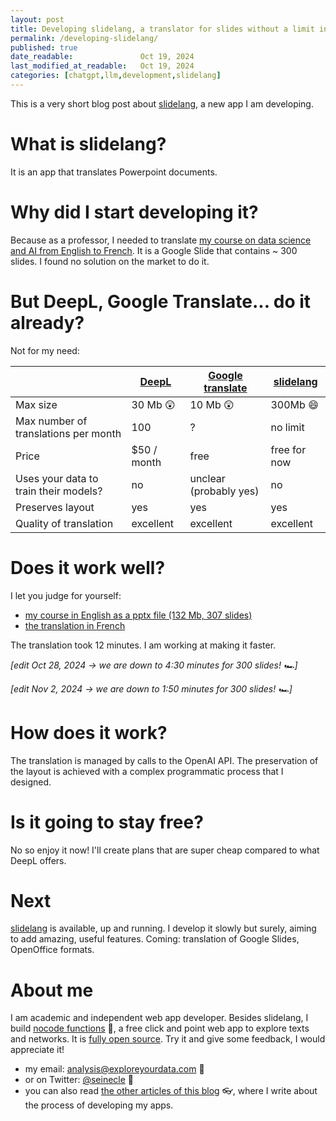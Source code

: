 ```yaml
---
layout: post
title: Developing slidelang, a translator for slides without a limit in file size.
permalink: /developing-slidelang/
published: true
date_readable:               Oct 19, 2024
last_modified_at_readable:   Oct 19, 2024
categories: [chatgpt,llm,development,slidelang]
---
```

This is a very short blog post about [slidelang](https://alpha.slidelang.com/), a new app I am developing.

# What is slidelang?
It is an app that translates Powerpoint documents.

# Why did I start developing it?
Because as a professor, I needed to translate [my course on data science and AI from English to French](https://docs.google.com/presentation/d/1RIK6Qb_wufbdJayJn9EWMocfBBIHU__Ux_XIbDh7jCI). It is a Google Slide that contains ~ 300 slides. I found no solution on the market to do it.

# But DeepL, Google Translate... do it already?
Not for my need:

|| [DeepL](https://www.deepl.com/fr/pro)    | [Google translate](https://support.google.com/translate/answer/2534559?ref_topic=7011659&hl=en) |  [slidelang](https://alpha.slidelang.com/) |
| --------| --------| -------- | ------- |
|Max size|30 Mb 😲 |10 Mb 😲 |300Mb 😄|
|Max number of translations per month| 100  | ?    | no limit    |
|Price| $50 / month | free     |  free for now   |
|Uses your data to train their models?|no | unclear (probably yes)     |  no   |
|Preserves layout| yes    | yes    | yes    |
|Quality of translation|excellent    |excellent    |excellent    |

# Does it work well?
I let you judge for yourself:
- [my course in English as a pptx file (132 Mb, 307 slides)](https://docs.google.com/presentation/d/1DccGhUM99qPP_vp0Y569HcmaRXvZyWmE/export/pptx)
- [the translation in French](https://docs.google.com/presentation/d/1D_XD8IJTDtFqXSq2880RDmelHruQjrhz/export/pptx)

The translation took 12 minutes. I am working at making it faster. 

*[edit Oct 28, 2024 -> we are down to 4:30 minutes for 300 slides! 🏎️]*

*[edit Nov 2, 2024 -> we are down to 1:50 minutes for 300 slides! 🏎️]*

# How does it work?
The translation is managed by calls to the OpenAI API. The preservation of the layout is achieved with a complex programmatic process that I designed.

# Is it going to stay free?
No so enjoy it now! I'll create plans that are super cheap compared to what DeepL offers.

# Next
[slidelang](https://alpha.slidelang.com/) is available, up and running. I develop it slowly but surely, aiming to add amazing, useful features. Coming: translation of Google Slides, OpenOffice formats.

# About me
I am academic and independent web app developer. Besides slidelang, I build [nocode functions](https://nocodefunctions.com) 🔎, a free click and point web app to explore texts and networks. It is [fully open source](https://github.com/seinecle/nocodefunctions). Try it and give some feedback, I would appreciate it!

* my email: [analysis@exploreyourdata.com](mailto:analysis@exploreyourdata.com) 📧
* or on Twitter: [@seinecle](https://twitter.com/seinecle) 📱
* you can also read [the other articles of this blog](https://nocodefunctions.com/blog) 👓, where I write about the process of developing my apps.
